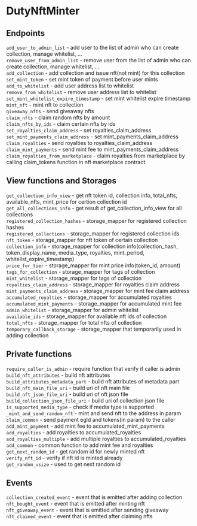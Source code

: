 # DutyNftMinter

## Endpoints

`add_user_to_admin_list` - add user to the list of admin who can create collection, manage whitelist, ...  
`remove_user_from_admin_list` - remove user from the list of admin who can create collection, manage whitelist, ...  
`add_collection` - add collection and issue nft(not mint) for this collection   
`set_mint_token` - set mint token of payment before user mints  
`add_to_whitelist` - add user address list to whitelist  
`remove_from_whitelist` - remove user address list to whitelist  
`set_mint_whitelist_expire_timestamp` - set mint whitelist expire timestamp  
`mint_nft` - mint nft to collection  
`giveaway_nfts` - send giveaway nfts  
`claim_nfts` - claim random nfts by amount  
`claim_nfts_by_ids` - claim certain nfts by ids  
`set_royalties_claim_address` - set royalties_claim_address  
`set_mint_payments_claim_address` - set mint_payments_claim_address  
`claim_royalties` - send royalties to royalties_claim_address  
`claim_mint_payments` - send mint fee to mint_payments_claim_address  
`claim_royalties_from_marketplace` - claim royalties from marketplace by calling claim_tokens function in nft marketplace contract  

## View functions and Storages

`get_collection_info_view` - get nft token id, collection info, total_nfts, available_nfts, mint_price for certion collection id  
`get_all_collections_info` - get result of get_collection_info_view  for all collections  
`registered_collection_hashes` - storage_mapper for registered collection hashes  
`registered_collections` - storage_mapper for registered collection ids  
`nft_token` - storage_mapper for nft token of certain collection  
`collection_info` - storage_mapper for collection info(collection_hash, token_display_name, media_type, royalties, mint_period, whitelist_expire_timestamp)  
`price_for_tier` - storage_mapper for mint price info(token_id, amount) 
`tags_for_collection` - storage_mapper for tags of collection  
`mint_whitelist` - storage_mapper for tags of collection  
`royalties_claim_address` - storage_mapper for  royalties claim address
`mint_payments_claim_address` - storage_mapper for  mint fee claim address  
`accumulated_royalties` -  storage_mapper for accumulated royalties    
`accumulated_mint_payments` - storage_mapper for accumulated mint fee  
`admin_whitelist` - storage_mapper for admin whitelist  
`available_ids` - storage_mapper for available nft ids of collection  
`total_nfts` - storage_mapper for total nfts of collection  
`temporary_callback_storage` - storage_mapper that temporarily used in adding collection  

## Private functions

`require_caller_is_admin` - require function that verify if caller is admin  
`build_nft_attributes` - build nft attributes  
`build_attributes_metadata_part` - build nft attributes of metadata part   
`build_nft_main_file_uri` - build uri of nft main file   
`build_nft_json_file_uri` - build uri of nft json file  
`build_collection_json_file_uri` - build uri of collection json file   
`is_supported_media_type` - check if media type is supported    
`_mint_and_send_random_nft` - mint and send nft to the address in param  
`claim_common` - send payment egld and tokens(in param) to the caller  
`add_mint_payment` - add mint fee to accumulated_mint_payments  
`add_royalties` - add royalties to accumulated_royalties  
`add_royalties_multiple` - add multiple royalties to accumulated_royalties    
`add_common` - common function to add mint fee and royalties  
`get_next_random_id` - get random id for newly minted nft  
`verify_nft_id` - verify if nft id is minted already  
`get_random_usize` - used to get next random id 

## Events

`collection_created_event` - event that is emitted after adding collection  
`nft_bought_event` - event that is emitted after minting nft  
`nft_giveaway_event` - event that is emitted after sending giveaway  
`nft_claimed_event` - event that is emitted after claiming nfts  
